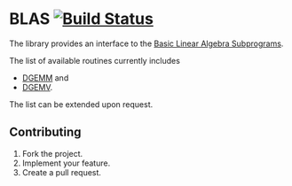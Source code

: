 # BLAS [![Build Status][travis-svg]][travis-url]

The library provides an interface to the [Basic Linear Algebra Subprograms][1].

The list of available routines currently includes

* [DGEMM](http://www.netlib.org/lapack/explore-html/dc/da8/dgemm_8f.html) and
* [DGEMV](http://www.netlib.org/lapack/explore-html/dc/da8/dgemv_8f.html).

The list can be extended upon request.

## Contributing

1. Fork the project.
2. Implement your feature.
3. Create a pull request.

[1]: http://www.netlib.org/blas/

[travis-svg]: https://travis-ci.org/stainless-steel/blas.svg?branch=master
[travis-url]: https://travis-ci.org/stainless-steel/blas
